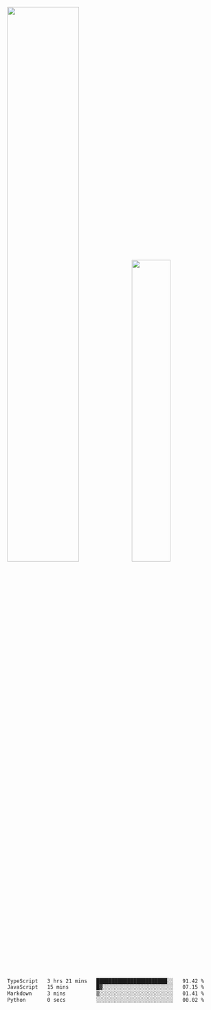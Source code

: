 <img align="" width="57.5%" src="https://github-readme-stats.vercel.app/api?username=Dream4ever&hide_title=true&hide_border=true&count_private=true&show_icons=true&include_all_commits=true&line_height=21" /><img align="" width="42.4%" src="https://github-readme-stats.vercel.app/api/top-langs/?username=Dream4ever&hide_title=true&count_private=true&show_icons=true&langs_count=6&hide_border=true&layout=compact" />

<!--START_SECTION:waka-->

```txt
TypeScript   3 hrs 21 mins   ███████████████████████░░   91.42 %
JavaScript   15 mins         █▓░░░░░░░░░░░░░░░░░░░░░░░   07.15 %
Markdown     3 mins          ▒░░░░░░░░░░░░░░░░░░░░░░░░   01.41 %
Python       0 secs          ░░░░░░░░░░░░░░░░░░░░░░░░░   00.02 %
```

<!--END_SECTION:waka-->
